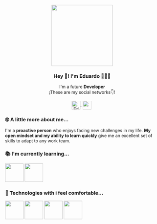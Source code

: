 <p align="center" width="300">
    <img align="center" width="200" src="https://user-images.githubusercontent.com/95626566/211168773-b7e04a47-ef55-4c9c-81d0-1f4a4685c757.jpg"/>
    <h3 align="center">Hey 👋! I'm Eduardo 👨🏻‍💻</h3>
 </p>
 
 <p align="center">I'm a future <strong>Developer</strong> <br />¡These are my social networks👇!</p>
 
 <p align="center">
  <a href="https://www.linkedin.com/in/eduardo-mart%C3%ADn-sonseca-b337281ab/" target="blank" style='margin-right:4px'>
     <img align="center" src="https://cdn.jsdelivr.net/npm/simple-icons@3.0.1/icons/linkedin.svg" alt="Eduardo Martín-Sonseca" height="28px" width="28px" />
   </a>
    <a href="https://www.instagram.com/edumal_sin_mas/" target="blank" style='margin-right:4px'>
     <img align="center" src="https://cdn.jsdelivr.net/npm/simple-icons@3.13.0/icons/instagram.svg"height="28px" width="28px" />
   </a>
 </p>
 
 ### 🤓 A little more about me...
 
 <p>I'm a <strong>proactive person</strong> who enjoys facing new challenges in my life. <strong>My open mindset and my ability to learn quickly</strong> give me an excellent set of skills to adapt to any work team.</p>
 
 ### 📚 I'm currently learning...
 <a href="https://www.javascript.com/" title="JavaScript"><img width="60" src="https://user-images.githubusercontent.com/109598200/196561215-d51e1c92-dcdd-4b62-b3cb-5568be5ee3e0.png" /></a>
 <a href="https://developer.mozilla.org/es/docs/Web/Java" title="Java"><img width="60" src="https://user-images.githubusercontent.com/95626566/211169116-91b148ea-ebbc-4c27-bf85-20618ae4fa6a.png" /></a>
 
  ### 🚀 Technologies with i feel comfortable...
  
  <a href="https://developer.mozilla.org/es/docs/Web/HTML" title="HTML"><img width="60" src="https://user-images.githubusercontent.com/109598200/196561046-fd179b77-4145-4550-9a00-04f902f7fa67.png" /></a>
 <a href="https://developer.mozilla.org/es/docs/Web/CSS" title="CSS"><img width="60" src="https://user-images.githubusercontent.com/109598200/196561179-ab5e23a8-19ca-4555-a8fe-c800c89836f9.png" /></a>
 <a href="https://www.javascript.com/" title="JavaScript"><img width="60" src="https://user-images.githubusercontent.com/109598200/196561215-d51e1c92-dcdd-4b62-b3cb-5568be5ee3e0.png" /></a>
 <a href="https://developer.mozilla.org/es/docs/Web/Java" title="Java"><img width="60" src="https://user-images.githubusercontent.com/95626566/211169116-91b148ea-ebbc-4c27-bf85-20618ae4fa6a.png" /></a>
